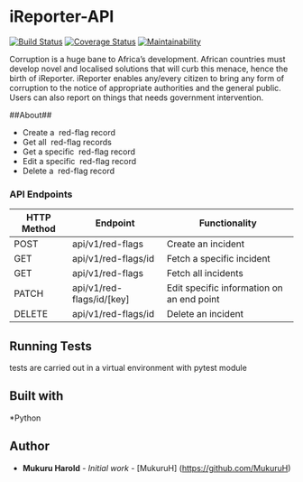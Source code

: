 # iReporter-API #

[![Build Status](https://travis-ci.com/MukuruH/iReporter-API.svg?branch=tests_branch)](https://travis-ci.com/MukuruH/iReporter-API) [![Coverage Status](https://coveralls.io/repos/github/MukuruH/iReporter-API/badge.svg)](https://coveralls.io/github/MukuruH/iReporter-API) [![Maintainability](https://api.codeclimate.com/v1/badges/a4126b08926933948681/maintainability)](https://codeclimate.com/github/MukuruH/iReporter-API/maintainability)



Corruption is a huge bane to Africa’s development. African countries must develop novel and
localised solutions that will curb this menace, hence the birth of iReporter. iReporter enables
any/every citizen to bring any form of corruption to the notice of appropriate authorities and the general public. Users can also report on things that needs government intervention.

##About##
- Create a ​ red-flag​​ record
- Get all ​ red-flag​​ records
- Get a specific ​ red-flag​​ record
- Edit a specific ​ red-flag​​ record
- Delete a ​ red-flag​​ record


### API Endpoints

HTTP Method|Endpoint|Functionality
-----------|--------|-------------
POST|api/v1/red-flags|Create an incident
GET|api/v1/red-flags/id|Fetch a specific incident
GET|api/v1/red-flags|Fetch all incidents
PATCH|api/v1/red-flags/id/[key]|Edit specific information on an end point
DELETE|api/v1/red-flags/id|Delete an incident

## Running Tests
tests are carried out in a virtual environment with pytest module


## Built with
*Python

## Author
* **Mukuru Harold** - *Initial work* - [MukuruH]
(https://github.com/MukuruH)
